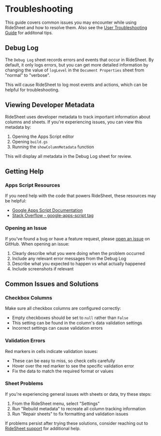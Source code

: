 # Troubleshooting

This guide covers common issues you may encounter while using RideSheet and how to resolve them. Also see the [User Troubleshooting Guide](../user-guide/troubleshooting.md) for additonal tips.

## Debug Log

The `Debug Log` sheet records errors and events that occur in RideSheet. By default, it only logs errors, but you can get more detailed information by changing the value of `logLevel` in the `Document Properties` sheet from "normal" to "verbose".

This will cause RideSheet to log most events and actions, which can be helpful for troubleshooting.

## Viewing Developer Metadata 

RideSheet uses developer metadata to track important information about columns and sheets. If you're experiencing issues, you can view this metadata by:

1. Opening the Apps Script editor
2. Opening `build.gs`
3. Running the `showColumnMetadata` function

This will display all metadata in the Debug Log sheet for review.

## Getting Help

### Apps Script Resources

If you need help with the code that powers RideSheet, these resources may be helpful:

- [Google Apps Script Documentation](https://developers.google.com/apps-script)
- [Stack Overflow - google-apps-script tag](https://stackoverflow.com/questions/tagged/google-apps-script)

### Opening an Issue

If you've found a bug or have a feature request, please [open an issue](https://github.com/full-path/ridesheet/issues/new) on GitHub. When opening an issue:

1. Clearly describe what you were doing when the problem occurred
2. Include any relevant error messages from the Debug Log
3. Describe what you expected to happen vs what actually happened
4. Include screenshots if relevant

## Common Issues and Solutions

### Checkbox Columns

Make sure all checkbox columns are configured correctly:

- Empty checkboxes should be set to `null` rather than `False`
- This setting can be found in the column's data validation settings
- Incorrect settings can cause validation errors

### Validation Errors

Red markers in cells indicate validation issues:

- These can be easy to miss, so check cells carefully
- Hover over the red marker to see the specific validation error
- Fix the data to match the required format or values

### Sheet Problems

If you're experiencing general issues with sheets or data, try these steps:

1. From the RideSheet menu, select "Settings"
2. Run "Rebuild metadata" to recreate all column tracking information
3. Run "Repair sheets" to fix formatting and validation issues

If problems persist after trying these solutions, consider reaching out to [RideSheet support](../user-guide/getting-help.md) for additional help.
